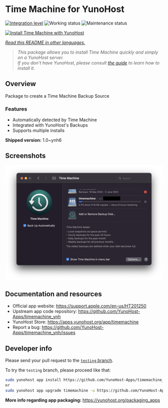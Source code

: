 <!--
N.B.: This README was automatically generated by <https://github.com/YunoHost/apps/tree/master/tools/readme_generator>
It shall NOT be edited by hand.
-->

# Time Machine for YunoHost

[![Integration level](https://dash.yunohost.org/integration/timemachine.svg)](https://dash.yunohost.org/appci/app/timemachine) ![Working status](https://ci-apps.yunohost.org/ci/badges/timemachine.status.svg) ![Maintenance status](https://ci-apps.yunohost.org/ci/badges/timemachine.maintain.svg)

[![Install Time Machine with YunoHost](https://install-app.yunohost.org/install-with-yunohost.svg)](https://install-app.yunohost.org/?app=timemachine)

*[Read this README in other languages.](./ALL_README.md)*

> *This package allows you to install Time Machine quickly and simply on a YunoHost server.*  
> *If you don't have YunoHost, please consult [the guide](https://yunohost.org/install) to learn how to install it.*

## Overview

Package to create a Time Machine Backup Source

### Features

- Automatically detected by Time Machine
- Integrated with YunoHost's Backups
- Supports multiple installs

**Shipped version:** 1.0~ynh6

## Screenshots

![Screenshot of Time Machine](./doc/screenshots/example.jpg)

## Documentation and resources

- Official app website: <https://support.apple.com/en-us/HT201250>
- Upstream app code repository: <https://github.com/YunoHost-Apps/timemachine_ynh>
- YunoHost Store: <https://apps.yunohost.org/app/timemachine>
- Report a bug: <https://github.com/YunoHost-Apps/timemachine_ynh/issues>

## Developer info

Please send your pull request to the [`testing` branch](https://github.com/YunoHost-Apps/timemachine_ynh/tree/testing).

To try the `testing` branch, please proceed like that:

```bash
sudo yunohost app install https://github.com/YunoHost-Apps/timemachine_ynh/tree/testing --debug
or
sudo yunohost app upgrade timemachine -u https://github.com/YunoHost-Apps/timemachine_ynh/tree/testing --debug
```

**More info regarding app packaging:** <https://yunohost.org/packaging_apps>
